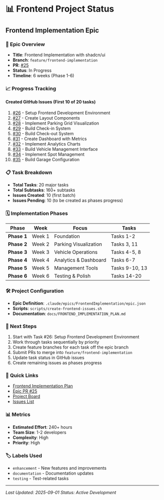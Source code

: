 # 📊 Frontend Project Status

## Frontend Implementation Epic

### 🎯 Epic Overview

- **Title**: Frontend Implementation with shadcn/ui
- **Branch**: `feature/frontend-implementation`
- **PR**: [#25](https://github.com/iaminawe/ParkingGarage/pull/25)
- **Status**: In Progress
- **Timeline**: 6 weeks (Phase 1-6)

### 📈 Progress Tracking

#### Created GitHub Issues (First 10 of 20 tasks)

1. [#26](https://github.com/iaminawe/ParkingGarage/issues/26) - Setup Frontend Development Environment
2. [#27](https://github.com/iaminawe/ParkingGarage/issues/27) - Create Layout Components
3. [#28](https://github.com/iaminawe/ParkingGarage/issues/28) - Implement Parking Grid Visualization
4. [#29](https://github.com/iaminawe/ParkingGarage/issues/29) - Build Check-in System
5. [#30](https://github.com/iaminawe/ParkingGarage/issues/30) - Build Check-out System
6. [#31](https://github.com/iaminawe/ParkingGarage/issues/31) - Create Dashboard with Metrics
7. [#32](https://github.com/iaminawe/ParkingGarage/issues/32) - Implement Analytics Charts
8. [#33](https://github.com/iaminawe/ParkingGarage/issues/33) - Build Vehicle Management Interface
9. [#34](https://github.com/iaminawe/ParkingGarage/issues/34) - Implement Spot Management
10. [#35](https://github.com/iaminawe/ParkingGarage/issues/35) - Build Garage Configuration

### 📋 Task Breakdown

- **Total Tasks**: 20 major tasks
- **Total Subtasks**: 160+ subtasks
- **Issues Created**: 10 (first batch)
- **Issues Pending**: 10 (to be created as phases progress)

### 🗓️ Implementation Phases

| Phase | Week | Focus | Tasks |
|-------|------|-------|-------|
| **Phase 1** | Week 1 | Foundation | Tasks 1-2 |
| **Phase 2** | Week 2 | Parking Visualization | Tasks 3, 11 |
| **Phase 3** | Week 3 | Vehicle Operations | Tasks 4-5, 8 |
| **Phase 4** | Week 4 | Analytics & Dashboard | Tasks 6-7 |
| **Phase 5** | Week 5 | Management Tools | Tasks 9-10, 13 |
| **Phase 6** | Week 6 | Testing & Polish | Tasks 14-20 |

### 🛠️ Project Configuration

- **Epic Definition**: `.claude/epics/FrontendImplementation/epic.json`
- **Scripts**: `scripts/create-frontend-issues.sh`
- **Documentation**: `docs/FRONTEND_IMPLEMENTATION_PLAN.md`

### 📝 Next Steps
1. Start with Task #26: Setup Frontend Development Environment
2. Work through tasks sequentially by priority
3. Create feature branches for each task off the epic branch
4. Submit PRs to merge into `feature/frontend-implementation`
5. Update task status in GitHub issues
6. Create remaining issues as phases progress

### 🔗 Quick Links

- [Frontend Implementation Plan](FRONTEND_IMPLEMENTATION_PLAN.md)
- [Epic PR #25](https://github.com/iaminawe/ParkingGarage/pull/25)
- [Project Board](https://github.com/iaminawe/ParkingGarage/projects)
- [Issues List](https://github.com/iaminawe/ParkingGarage/issues)

### 📊 Metrics

- **Estimated Effort**: 240+ hours
- **Team Size**: 1-2 developers
- **Complexity**: High
- **Priority**: High

### 🏷️ Labels Used

- `enhancement` - New features and improvements
- `documentation` - Documentation updates
- `testing` - Test-related tasks

---

*Last Updated: 2025-09-01*
*Status: Active Development*
